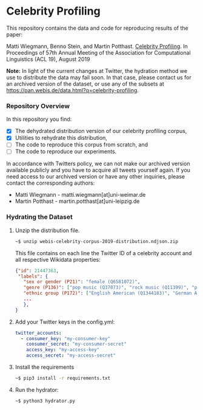 # Celebrity Profiling

This repository contains the data and code for reproducing results of the paper:

Matti Wiegmann, Benno Stein, and Martin Potthast. <a href="http://www.uni-weimar.de/medien/webis/publications/papers/stein_2018n.pdf" class="paper"><span class="title">Celebrity Profiling</span></a>. In <span class="booktitle">Proceedings of 57th Annual Meeting of the Association for Computational Linguistics (ACL 19)</span>, <span class="month">August</span> <span class="year">2019</span> 

**Note:** In light of the current changes at Twitter, the hydration method we use to distribute the data may fail soon. In that case, please contact us for an archived version of the dataset, or use any of the subsets at https://pan.webis.de/data.html?q=celebrity-profiling. 

### Repository Overview

In this repository you find:
  - [x] The dehydrated distribution version of our celebrity profiling corpus,
  - [x] Utilities to rehydrate this distribution,
  - [ ] The code to reproduce this corpus from scratch, and
  - [ ] The code to reproduce our experiments. 

In accordance with Twitters policy, we can not make our archived version available publicly and you have to acquire all tweets yourself again. If you need access to our archived version or have any other inquiries, please contact the corresponding authors:
  - Matti Wiegmann - matti.wiegmann[at]uni-weimar.de
  - Martin Potthast - martin.potthast[at]uni-leipzig.de

### Hydrating the Dataset

1. Unzip the distribution file. 
    ```bash
    ~$ unzip webis-celebrity-corpus-2019-distribution.ndjson.zip
    ```
      This file contains on each line the Twitter ID of a celebrity account and all respective Wikidata properties:
    ```json
    {"id": 21447363, 
     "labels": {
       "sex or gender (P21)": "female (Q6581072)",
       "genre (P136)": ["pop music (Q37073)", "rock music (Q11399)", "pop rock (Q484641)", ...], 
       "ethnic group (P172)": ["English American (Q1344183)", "German American (Q141817)", ...], 
       ...
       },
    }
    ```
2. Add your Twitter keys in the config.yml:
    ```yaml
    twitter_accounts:
      - consumer_key: "my-consumer-key"
        consumer_secret: "my-consumer-secret"
        access_key: "my-access-key"
        access_secret: "my-access-secret"

    ```
3. Install the requirements
    ```bash
    ~$ pip3 install -r requirements.txt
    ```
4. Run the hydrator:
    ```bash
    ~$ python3 hydrator.py 
    ```
    
